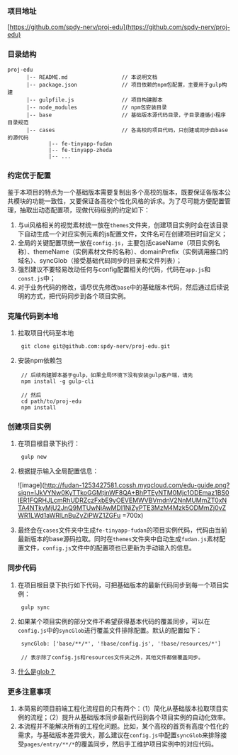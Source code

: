 ### 项目地址

[https://github.com/spdy-nerv/proj-edu](https://github.com/spdy-nerv/proj-edu)

### 目录结构

	proj-edu
		  |-- README.md                 // 本说明文档
		  |-- package.json              // 项目依赖的npm包配置，主要用于gulp构建
		  |-- gulpfile.js               // 项目构建脚本
		  |-- node_modules              // npm包安装目录
		  |-- base                      // 基础版本源代码目录，子目录遵循小程序目录规范 
		  |-- cases                     // 各高校的项目代码，只创建或同步自base的源代码
		         |-- fe-tinyapp-fudan
		         |-- fe-tinyapp-zheda
		         |-- ...

### 约定优于配置
鉴于本项目的特点为一个基础版本需要复制出多个高校的版本，既要保证各版本公共模块的功能一致性，又要保证各高校个性化风格的诉求。为了尽可能方便配置管理，抽取出动态配置项，现做代码级别的约定如下：

1. 与ui风格相关的视觉素材统一放在`themes`文件夹，创建项目实例时会在该目录下自动生成一个对应实例元素的js配置文件，文件名可在创建项目时自定义；
2. 全局的关键配置项统一放在`config.js`，主要包括caseName（项目实例名称）、themeName（实例素材文件的名称）、domainPrefix（实例调用接口的域名）、syncGlob（接受基础代码同步的目录和文件列表）；
3. 强烈建议不要轻易改动任何与config配置相关的代码，代码在`app.js`和`const.js`中；
4. 对于业务代码的修改，请尽优先修改`base`中的基础版本代码，然后通过后续说明的方式，把代码同步到各个项目实例。

### 克隆代码到本地
1. 拉取项目代码至本地

		git clone git@github.com:spdy-nerv/proj-edu.git
		
2. 安装npm依赖包

		// 后续构建脚本基于gulp，如果全局环境下没有安装gulp客户端，请先
		npm install -g gulp-cli

		// 然后
		cd path/to/proj-edu
		npm install


### 创建项目实例

1. 在项目根目录下执行：

		gulp new
		
2. 根据提示输入全局配置信息：

	![image](http://fudan-1253427581.cossh.myqcloud.com/edu-guide.png?sign=IJkVYNw0KyTTkoGGMtjnWF8QA+BhPTEyNTM0Mjc1ODEmaz1BS0lER1FQRHJLcmRhUDRZczFxbE9yOEVEMWVBVmdnV2NnMUMmZT0xNTA4NTkyMjU2JnQ9MTUwNjAwMDI1NiZyPTE3MzM4Mzk5ODMmZj0vZWR1LWd1aWRlLnBuZyZiPWZ1ZGFu =700x)

3. 最终会在`cases`文件夹中生成`fe-tinyapp-fudan`的项目实例代码，代码由当前最新版本的base源码拉取。同时在`themes`文件夹中自动生成`fudan.js`素材配置文件，`config.js`文件中的配置项也已更新为手动输入的信息。



### 同步代码

1. 在项目根目录下执行如下代码，可把基础版本的最新代码同步到每一个项目实例：

		gulp sync
		
2. 如果某个项目实例的部分文件不希望获得基本代码的覆盖同步，可以在`config.js`中的`syncGlob`进行覆盖文件排除配置。默认的配置如下：

		syncGlob: ['base/**/*', '!base/config.js', '!base/resources/*']
		
		// 表示除了config.js和resources文件夹之外，其他文件都做覆盖同步。
		
3. [什么是glob？](https://github.com/isaacs/node-glob)

### 更多注意事项
1. 本简易的项目前端工程化流程目的只有两个：（1）简化从基础版本拉取项目实例的流程；（2）提升从基础版本同步最新代码到各个项目实例的自动化效率。
2. 本流程并不能解决所有的工程化问题。比如，某个高校的首页有高度个性化的需求，与基础版本差异很大，那么建议在`config.js`中配置`syncGlob`来排除接受`pages/entry/**/*`的覆盖同步，然后手工维护项目实例中的对应代码。
